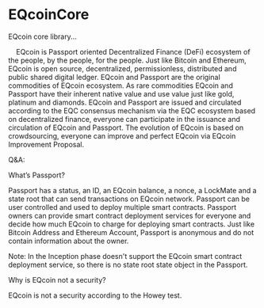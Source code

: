 # EQcoinCore
EQcoin core library...
<p>
&nbsp;&nbsp;&nbsp;&nbsp;EQcoin is Passport oriented Decentralized Finance (DeFi) ecosystem of the people, by the people, for the people. Just like Bitcoin and Ethereum, EQcoin is open source, decentralized, permissionless, distributed and public shared digital ledger. EQcoin and Passport are the original commodities of EQcoin ecosystem. As rare commodities EQcoin and Passport have their inherent native value and use value  just like gold, platinum and diamonds. EQcoin and Passport are issued and circulated according to the EQC consensus mechanism via the EQC ecosystem based on decentralized finance, everyone can participate in the issuance and circulation of EQcoin and Passport. The evolution of EQcoin is based on crowdsourcing, everyone can improve and perfect EQcoin via EQcoin Improvement Proposal.
<p>
Q&A:
<p>
What’s Passport?
<p>
Passport has a status, an ID, an EQcoin balance, a nonce, a LockMate and a state root that can send transactions on EQcoin network. Passport can be user controlled and used to deploy multiple smart contracts. Passport owners can provide smart contract deployment services for everyone and decide how much EQcoin to charge for deploying smart contracts. Just like Bitcoin Address and Ethereum Account, Passport is anonymous and do not contain information about the owner. 
<p>
Note: In the Inception phase doesn't support the EQcoin smart contract deployment service, so there is no state root state object in the Passport.
<p>
Why is EQcoin not a security?
<p>
EQcoin is not a security according to the Howey test.
<p>